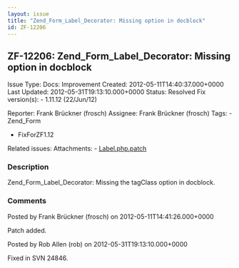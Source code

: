 ```yaml
---
layout: issue
title: "Zend_Form_Label_Decorator: Missing option in docblock"
id: ZF-12206
---
```


ZF-12206: Zend\_Form\_Label\_Decorator: Missing option in docblock
------------------------------------------------------------------

 Issue Type: Docs: Improvement Created: 2012-05-11T14:40:37.000+0000 Last Updated: 2012-05-31T19:13:10.000+0000 Status: Resolved Fix version(s): - 1.11.12 (22/Jun/12)
 
 Reporter:  Frank Brückner (frosch)  Assignee:  Frank Brückner (frosch)  Tags: - Zend\_Form
- FixForZF1.12
 
 Related issues: 
 Attachments: - [Label.php.patch](/issues/secure/attachment/15086/Label.php.patch)
 
### Description

Zend\_Form\_Label\_Decorator: Missing the tagClass option in docblock.

 

 

### Comments

Posted by Frank Brückner (frosch) on 2012-05-11T14:41:26.000+0000

Patch added.

 

 

Posted by Rob Allen (rob) on 2012-05-31T19:13:10.000+0000

Fixed in SVN 24846.

 

 